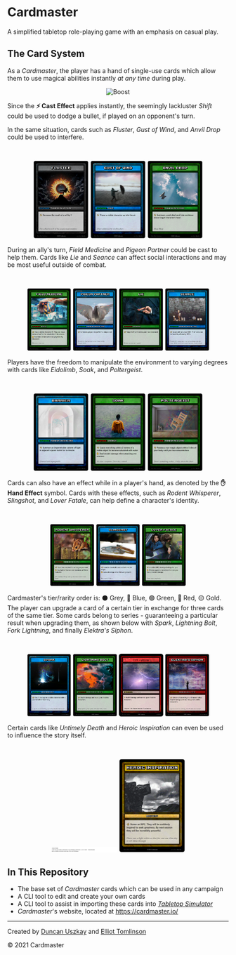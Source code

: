 # Cardmaster

A simplified tabletop role-playing game with an emphasis on casual play.

## The Card System

As a *Cardmaster*, the player has a hand of single-use cards which allow them to use magical abilities instantly *at any time* during play.
<p align="center">
  <img src="https://git.io/JEQYa" width="30%" title="Boost">
</p>

Since the **⚡ Cast Effect** applies instantly, the seemingly lackluster _Shift_ could be used to dodge a bullet, if played on an opponent's turn. 

In the same situation, cards such as *Fluster*, *Gust of Wind*, and *Anvil Drop* could be used to interfere.

<br>
<p align="center">
  <img src="https://raw.githubusercontent.com/elliottomlinson/cardmaster/master/res/card/generated/Fluster.png" width="25%" title="Fluster">
  <img src="https://raw.githubusercontent.com/elliottomlinson/cardmaster/master/res/card/generated/Gust%20of%20Wind.png" width="25%" title="Gust of Wind">
    <img src="https://raw.githubusercontent.com/elliottomlinson/cardmaster/master/res/card/generated/Anvil%20Drop.png" width="25%" title="Anvil Drop">
</p>

During an ally's turn, *Field Medicine* and *Pigeon Partner* could be cast to help them. Cards like *Lie* and *Seance* can affect social interactions and may be most useful outside of combat.

<br>
<p align="center">
  <img src="https://raw.githubusercontent.com/elliottomlinson/cardmaster/master/res/card/generated/Field%20Medicine.png" width="20%" title="Field Medicine">
  <img src="https://raw.githubusercontent.com/elliottomlinson/cardmaster/master/res/card/generated/Pigeon%20Partner.png" width="20%" title="Pigeon Partner">
  <img src="https://raw.githubusercontent.com/elliottomlinson/cardmaster/master/res/card/generated/Lie.png" width="20%" title="Lie">
  <img src="https://raw.githubusercontent.com/elliottomlinson/cardmaster/master/res/card/generated/Seance.png" width="20%" title="Seance">
</p>

Players have the freedom to manipulate the environment to varying degrees with cards like *Eidolimb*, *Soak*, and *Poltergeist*.

<br>
<p align="center">
  <img src="https://raw.githubusercontent.com/elliottomlinson/cardmaster/master/res/card/generated/Barrier.png" width="25%" title="Barrier">
  <img src="https://raw.githubusercontent.com/elliottomlinson/cardmaster/master/res/card/generated/Soak.png" width="25%" title="Soak">
  <img src="https://raw.githubusercontent.com/elliottomlinson/cardmaster/master/res/card/generated/Poltergeist.png" width="25%" title="Poltergeist">
</p>

Cards can also have an effect while in a player's hand, as denoted by the **✋ Hand Effect** symbol. Cards with these effects, such as *Rodent Whisperer*, *Slingshot*, and *Lover Fatale*, can help define a character's identity.

<br>
<p align="center">
  <img src="https://raw.githubusercontent.com/elliottomlinson/cardmaster/master/res/card/generated/Rodent%20Whisperer.png" width="20%" title="Rodent Whisperer">
  <img src="https://raw.githubusercontent.com/elliottomlinson/cardmaster/master/res/card/generated/Slingshot.png" width="20%" title="Slingshot">
  <img src="https://raw.githubusercontent.com/elliottomlinson/cardmaster/master/res/card/generated/Lover%20Fatale.png" width="20%" title="Lover Fatale">
</p>

Cardmaster's tier/rarity order is: ⚫ Grey, 🔵 Blue, 🟢 Green, 🔴 Red, 🟡 Gold. The player can upgrade a card of a certain tier in exchange for three cards of the same tier. Some cards belong to series - guaranteeing a particular result when upgrading them, as shown below with *Spark*, *Lightning Bolt*, *Fork Lightning*, and finally *Elektra's Siphon*.

<br>
<p align="center">
  <img src="https://raw.githubusercontent.com/elliottomlinson/cardmaster/master/res/card/generated/Spark.png" width="20%" title="Spark">
  <img src="https://raw.githubusercontent.com/elliottomlinson/cardmaster/master/res/card/generated/Lightning%20Bolt.png" width="20%" title="Lightning Bolt">
  <img src="https://raw.githubusercontent.com/elliottomlinson/cardmaster/master/res/card/generated/Fork%20Lightning.png" width="20%" title="Fork Lightning">
  <img src="https://raw.githubusercontent.com/elliottomlinson/cardmaster/master/res/card/generated/Elektra's%20Siphon.png" width="20%" title="Elektra's Siphon">
</p>

Certain cards like *Untimely Death* and *Heroic Inspiration* can even be used to influence the story itself.

<br>
<p align="center">
  <img src="https://raw.githubusercontent.com/elliottomlinson/cardmaster/master/res/card/generated/Untimely%20Death.png" width="30%" title="Untimely Death">
  <img src="https://raw.githubusercontent.com/elliottomlinson/cardmaster/master/res/card/generated/Heroic%20Inspiration.png" width="30%" title="Heroic Inspiration">
</p>

## In This Repository

- The base set of *Cardmaster* cards which can be used in any campaign
- A CLI tool to edit and create your own cards
- A CLI tool to assist in importing these cards into *[Tabletop Simulator](https://tabletopsimulator.com/)*
- *Cardmaster*'s website, located at https://cardmaster.io/

---

Created by [Duncan Uszkay](https://github.com/DuncanUszkay1) and [Elliot Tomlinson](https://github.com/elliottomlinson)

© 2021 Cardmaster
